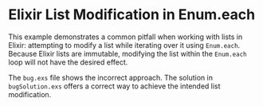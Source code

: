 # Elixir List Modification in Enum.each

This example demonstrates a common pitfall when working with lists in Elixir: attempting to modify a list while iterating over it using `Enum.each`.  Because Elixir lists are immutable, modifying the list within the `Enum.each` loop will not have the desired effect.

The `bug.exs` file shows the incorrect approach. The solution in `bugSolution.exs` offers a correct way to achieve the intended list modification.